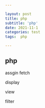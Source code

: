```yaml
---

layout: post
title: php
subtitle: 'php'
date: 2021-11-1
categories: test
tags:  php

---
```


## php ##




assgin
fetch

display

view



filter




